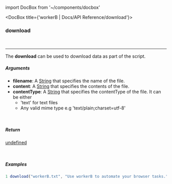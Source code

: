 import DocBox from '~/components/docbox'

<DocBox title={'workerB | Docs/API Reference/download'}>

### **download**
<br/>
<hr/>

The **download** can be used to download data as part of the script.
<br/>

##### Arguments

-   **filename**: A [String](https://developer.mozilla.org/docs/Web/JavaScript/Reference/Global_Objects/String) that specifies the name of the file.
-   **content**: A [String](https://developer.mozilla.org/docs/Web/JavaScript/Reference/Global_Objects/String) that specifies the contents of the file.
-   **contentType**: A [String](https://developer.mozilla.org/docs/Web/JavaScript/Reference/Global_Objects/String) that specifies the contentType of the file. It can be either
    - 'text' for text files
    - Any valid mime type e.g 'text/plain;charset=utf-8'

<br/>

##### Return

[undefined](https://developer.mozilla.org/en-US/docs/Web/JavaScript/Reference/Global_Objects/undefined)

<br/>

##### Examples

```javascript
1 download("workerB.txt", "Use workerB to automate your browser tasks.", "text")
```
<br/>

</DocBox>
